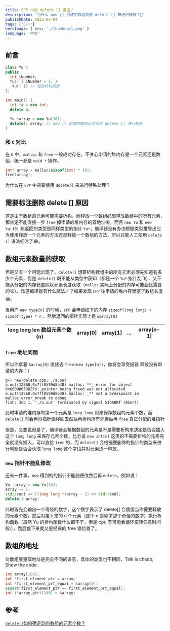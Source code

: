 ```yaml
---
title: CPP 中的 delete [] 魔法🪄
description: '为什么 new [] 创建的数组需要 delete [] 来进行释放？🤔'
publishDate: 2025-05-04
tags: ['C++']
heroImage: { src: './thumbnail.png' }
language: '中文'
---
```


## 前言

```cpp
class Yu {
public:
  int iNumber;
  Yu() { iNumber = 1; }
  ~Yu() {} // 包含析构函数
};

int main() {
  int *a = new int;
  delete a;

  Yu *array = new Yu[10];
  delete[] array; // new [] 创建的数组必须使用 delete [] 进行删除
}
```

### 和 `C` 对比

在 `C` 中，`malloc` 和 `free` 一般成对存在，不关心申请的堆内存是一个元素还是数组，统一都是 `void *` 操作。

```c
int* array = malloc(sizeof(int) * 10);
free(array);
```

为什么在 `CPP` 中需要使用 `delete[]` 来进行特殊处理？

## 需要标注删除 delete [] 原因

这是由于数组的元素可能需要析构，而释放一个数组必须释放数组中的所有元素，那肯定不能直接一步 `free` 掉申请的堆内存的首地址啦。而且 `new Yu` 和 `new Yu[10]` 都返回的类型是同样类型的指针 `Yu*`，编译器没有办法根据类型推导出应当使用释放一个元素的方法还是释放一个数组的方法，所以只能人工使用 `delete []` 语法标注了😂。

## 数组元素数量的获取

但是又有一个问题出现了，`delete[]` 想要析构数组中的所有元素必须先知道有多少个元素，但是 `delete[]` 既不能从类型中获知（都是一个 `Yu*` 指针乱飞），又不能从分配的内存长度除以元素长度获取（`malloc` 实际上分配的内存可能会比需要的长）。难道编译器有什么魔法🪄？结果发现 `CPP` 往申请的堆内存里塞了数组长度😂。

当用户 `new type[n]` 的时候，`CPP` 会申请如下的内存 `sizeof(long long) + sizeof(type) * n` ，然后返回的指针实际上是 `&array[0]`

| long long len 数组元素个数(n) | array[0] | array[1] | ... | array[n-1] |
| ----------------------------- | -------- | -------- | --- | ---------- |

### `free` 地址问题

所以你拿着 `&array[0]` 直接去 `free(new type[n])`，你将会享受报错 释放没有申请的内存：）

```console
g++ new-delete.cpp; ./a.out
a.out(12560,0x7ff8599d8b40) malloc: **_ error for object 0x600000398278: pointer being freed was not allocated
a.out(12560,0x7ff8599d8b40) malloc: _** set a breakpoint in malloc_error_break to debug
fish: Job 1, './a.out' terminated by signal SIGABRT (Abort)
```

此时申请的堆内存的第一个元素是 `long long` 用来保存数组的元素个数，而 `delete[]` 时会再将指针偏移回去然后再析构所有元素后再 `free` 真正分配的堆指针

但是，又要说但是了，编译器会根据数组的元素是不是需要析构来决定是否会插入这个 `long long` 来保存元素个数，比方说 `new int[n]` 这类的不需要析构的元素完全就没有插入，可以直接 `free` 的，而 `delete[]` 会根据要删除的指针的类型来进行判断是否会获取 `long long` 这个字段并对元素逐一释放。

### `new` 指针不能乱修改

还有一件事，`new` 得到的的指针不能随便改然后再 `delete`，例如说：

```cpp
Yu _array = new Yu[10];
array += 1;
std::cout << ((long long *)array - 1) << std::endl;
delete[] array;
```

此时首先会输出一个奇怪的数字，这个数字表示了 delete[] 会傻傻当作需要释放的元素个数，然后对接下来的 n 个元素（这个 n 是刚才那个奇怪的数字）执行析构函数（虽然 Yu 的析构函数什么都不干，但是 cpu 有可能会循环空转任意时间段:），然后接下来就又是经典的 free 错位置了。

## 数组的地址

对数组变量取地址是完全不同的语意，具体的类型也不相同，Talk is cheap, Show the code.

```cpp
int array[100];
int *first_element_ptr = array;
int *first_element_prt_equal = &array[0];
assert(first_element_ptr == first_element_prt_equal);
int (*array_ptr)[100] = &array;
```

## 参考

[`delete[]`如何确定动态数组的元素个数？](http://www.codelearn.club/2020/03/delete)
